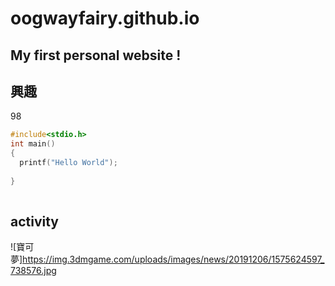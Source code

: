 # oogwayfairy.github.io

## My first personal website !

## 興趣
  98
  
```c
#include<stdio.h>
int main()
{
  printf("Hello World");
  
}
 
```


## activity
  
![寶可夢]https://img.3dmgame.com/uploads/images/news/20191206/1575624597_738576.jpg
